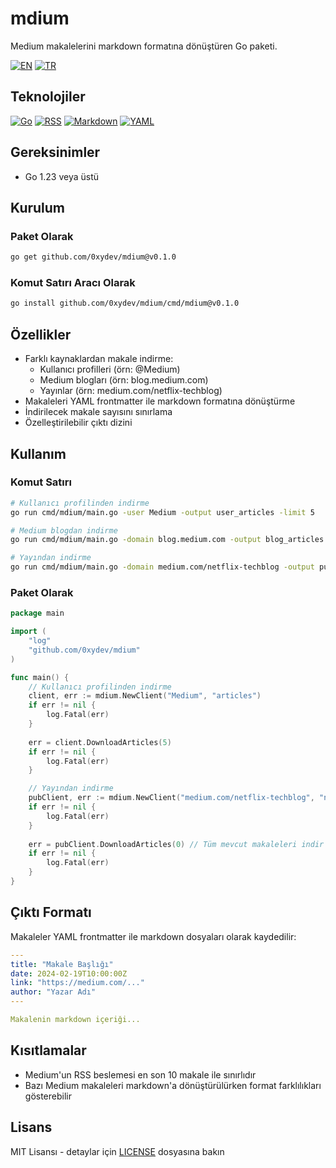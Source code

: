 # mdium

Medium makalelerini markdown formatına dönüştüren Go paketi.

[![EN](https://img.shields.io/badge/lang-EN-blue.svg)](README.md)
[![TR](https://img.shields.io/badge/lang-TR-red.svg)](README_TR.md)

## Teknolojiler

[![Go](https://img.shields.io/badge/go-1.23-00ADD8.svg?style=flat&logo=go)](https://go.dev/)
[![RSS](https://img.shields.io/badge/RSS-Feed-FFA500.svg?style=flat&logo=rss)](https://en.wikipedia.org/wiki/RSS)
[![Markdown](https://img.shields.io/badge/Markdown-000000.svg?style=flat&logo=markdown)](https://daringfireball.net/projects/markdown/)
[![YAML](https://img.shields.io/badge/YAML-CB171E.svg?style=flat&logo=yaml)](https://yaml.org/)

## Gereksinimler
- Go 1.23 veya üstü

## Kurulum

### Paket Olarak
```bash
go get github.com/0xydev/mdium@v0.1.0
```

### Komut Satırı Aracı Olarak
```bash
go install github.com/0xydev/mdium/cmd/mdium@v0.1.0
```

## Özellikler
- Farklı kaynaklardan makale indirme:
  - Kullanıcı profilleri (örn: @Medium)
  - Medium blogları (örn: blog.medium.com)
  - Yayınlar (örn: medium.com/netflix-techblog)
- Makaleleri YAML frontmatter ile markdown formatına dönüştürme
- İndirilecek makale sayısını sınırlama
- Özelleştirilebilir çıktı dizini

## Kullanım

### Komut Satırı
```bash
# Kullanıcı profilinden indirme
go run cmd/mdium/main.go -user Medium -output user_articles -limit 5

# Medium blogdan indirme
go run cmd/mdium/main.go -domain blog.medium.com -output blog_articles -limit 3

# Yayından indirme
go run cmd/mdium/main.go -domain medium.com/netflix-techblog -output pub_articles
```

### Paket Olarak
```go
package main

import (
    "log"
    "github.com/0xydev/mdium"
)

func main() {
    // Kullanıcı profilinden indirme
    client, err := mdium.NewClient("Medium", "articles")
    if err != nil {
        log.Fatal(err)
    }
    
    err = client.DownloadArticles(5)
    if err != nil {
        log.Fatal(err)
    }

    // Yayından indirme
    pubClient, err := mdium.NewClient("medium.com/netflix-techblog", "netflix_articles")
    if err != nil {
        log.Fatal(err)
    }
    
    err = pubClient.DownloadArticles(0) // Tüm mevcut makaleleri indir
    if err != nil {
        log.Fatal(err)
    }
}
```

## Çıktı Formatı
Makaleler YAML frontmatter ile markdown dosyaları olarak kaydedilir:
```yaml
---
title: "Makale Başlığı"
date: 2024-02-19T10:00:00Z
link: "https://medium.com/..."
author: "Yazar Adı"
---

Makalenin markdown içeriği...
```

## Kısıtlamalar
- Medium'un RSS beslemesi en son 10 makale ile sınırlıdır
- Bazı Medium makaleleri markdown'a dönüştürülürken format farklılıkları gösterebilir

## Lisans
MIT Lisansı - detaylar için [LICENSE](LICENSE) dosyasına bakın 